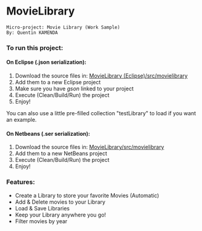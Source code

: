 # MovieLibrary

    Micro-project: Movie Library (Work Sample)
    By: Quentin KAMENDA
      
      
### To run this project:

#### On Eclipse (.json serialization):
<ol> 
<li> Download the source files in: <a href="https://github.com/QuentinKamenda/MovieLibrary/tree/master/MovieLibrary%20(Eclipse)/src/movielibrary" > MovieLibrary (Eclipse)/src/movielibrary </a> </li> 
<li> Add them to a new Eclipse project </li> 
<li> Make sure you have <i>gson</i> linked to your project </li>
<li> Execute (Clean/Build/Run) the project </li> 
<li> Enjoy! </li> 
</ol>
You can also use a little pre-filled collection "testLibrary" to load if you want an example.

#### On Netbeans (.ser serialization):
<ol> 
<li> Download the source files in: <a href="https://github.com/QuentinKamenda/MovieLibrary/tree/master/MovieLibrary/src/movielibrary" > MovieLibrary/src/movielibrary </a> </li> 
<li> Add them to a new NetBeans project </li> 
<li> Execute (Clean/Build/Run) the project </li> 
<li> Enjoy! </li> 
</ol>

### Features:
<ul> 
<li> Create a Library to store your favorite Movies (Automatic) </li> 
<li> Add & Delete movies to your Library </li> 
<li> Load & Save Libraries </li> 
<li> Keep your Library anywhere you go! </li>
<li> Filter movies by year </li> 
</ul>





